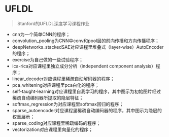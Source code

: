 # UFLDL  


> Stanford的UFLDL深度学习课程作业    

- cnn为一个简单CNN的程序；
- convolution_pooling为CNN中conv和pool层的前向传播和方向传播程序；
- deepNetworks_stackedSAE对应课程里堆叠式（layer-wise）AutoEncoder的程序；
- exercise为自己做的一些试验程序；
- ica-rica对应课程里独立成分分析（independent component analysis）程序；
- linear_decoder对应课程里稀疏自动解码器的程序；
- pca_whitening对应课程里pca白化的程序；
- self-taught-learning对应课程里自我学习的程序，其中图示为初始图片经过稀疏自动编码器所提取的隐层特征；
- softmax_regression为对应课程里softmax回归的程序；
- sparse_autoencoder对应课程里稀疏自动编码器的程序，其中图示为隐层的权重展示；
- sparse_coding对应课程里稀疏编码的程序；
- vectorization对应课程里向量化的程序；
